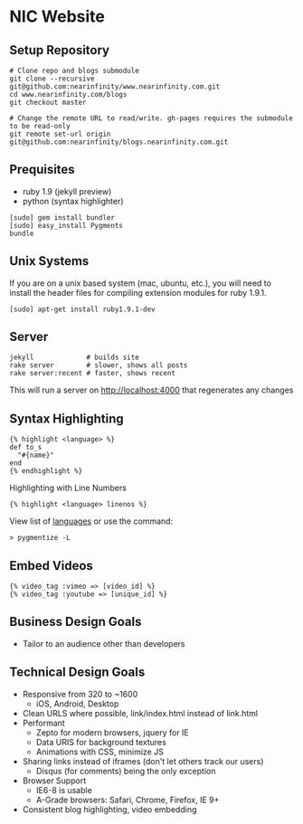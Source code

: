 NIC Website
===========


Setup Repository
----------------

    # Clone repo and blogs submodule
    git clone --recursive git@github.com:nearinfinity/www.nearinfinity.com.git
    cd www.nearinfinity.com/blogs    
    git checkout master
    
    # Change the remote URL to read/write. gh-pages requires the submodule to be read-only
    git remote set-url origin git@github.com:nearinfinity/blogs.nearinfinity.com.git

Prequisites 
-----------

* ruby 1.9 (jekyll preview)
* python (syntax highlighter)

```
[sudo] gem install bundler
[sudo] easy_install Pygments
bundle
```

Unix Systems
-----------

If you are on a unix based system (mac, ubuntu, etc.), you will need to install
the header files for compiling extension modules for ruby 1.9.1.

```
[sudo] apt-get install ruby1.9.1-dev
```

Server
------

    jekyll             # builds site
    rake server        # slower, shows all posts
    rake server:recent # faster, shows recent

This will run a server on <http://localhost:4000> that regenerates any changes


Syntax Highlighting
-------------------

    {% highlight <language> %}
    def to_s
      "#{name}"
    end
    {% endhighlight %}

Highlighting with Line Numbers

    {% highlight <language> linenos %}

View list of [languages](http://pygments.org/docs/lexers/) or use the command:

    > pygmentize -L

Embed Videos
------------

    {% video_tag :vimeo => [video_id] %}
    {% video_tag :youtube => [unique_id] %}


Business Design Goals
---------------------
* Tailor to an audience other than developers

Technical Design Goals
----------------------
* Responsive from 320 to ~1600
    * iOS, Android, Desktop
* Clean URLS where possible, link/index.html instead of link.html
* Performant
    * Zepto for modern browsers, jquery for IE
    * Data URIS for background textures
    * Animations with CSS, minimize JS
* Sharing links instead of iframes (don't let others track our users)
    * Disqus (for comments) being the only exception
* Browser Support
    * IE6-8 is usable
    * A-Grade browsers: Safari, Chrome, Firefox, IE 9+ 
* Consistent blog highlighting, video embedding


